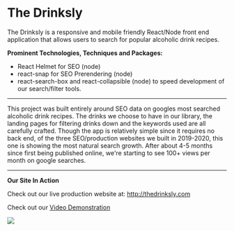# The Drinksly

The Drinksly is a responsive and mobile friendly React/Node front end application that allows users to search for popular alcoholic drink recipes. 

**Prominent Technologies, Techniques and Packages:**
 * React Helmet for SEO (node)
 * react-snap for SEO Prerendering (node)
 * react-search-box and react-collapsible (node) to speed development of our search/filter tools.


***

This project was built entirely around SEO data on googles most searched alcoholic drink recipes. The drinks we choose to have in our library, the landing pages for filtering drinks down and the keywords used are all carefully crafted. Though the app is relatively simple since it requires no back end, of the three SEO/production websites we built in 2019-2020, this one is showing the most natural search growth. After about 4-5 months since first being published online, we're starting to see 100+ views per month on google searches. 

***

**Our Site In Action**

Check out our live production website at: http://thedrinksly.com

Check out our [Video Demonstration](https://www.youtube.com/watch?v=2_LgaQ5yVvo&t=8s)

<img src=drinksly.gif></img>


